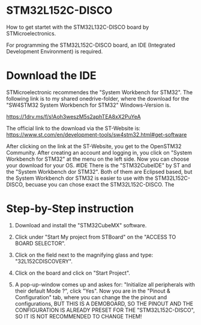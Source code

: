 # STM32L152C-DISCO
How to get startet with the STM32L132C-DISCO board by STMicroelectronics.

For programming the STM32L152C-DISCO board, an IDE (Integrated Development Environment) 
is required.
# Download the IDE
STMicroelectronic recommendes the "System Workbench for STM32".
The following link is to my shared onedrive-folder, where the download for the "SW4STM32 System Workbench for STM32" Windows-Version is.

https://1drv.ms/f/s!Aoh3weszM5s2aphTEA8xX2PuYeA

The official link to the download via the ST-Website is:
https://www.st.com/en/development-tools/sw4stm32.html#get-software

After clicking on the link at the ST-Website, you get to the OpenSTM32 Community.
After creating an account and logging in, you click on "System Workbench for STM32" at the menu on the left side.
Now you can choose your download for your OS.
#IDE
There is the "STM32CubeIDE" by ST and the "System Workbench dor STM32". Both of them are Eclipsed based, but the System Workbench dor STM32 is easier to use with the STM32L152C-DISCO, becuase you can chose exact the STM32L152C-DISCO. The 

# Step-by-Step instruction

  1. Download and install the "STM32CubeMX" software.
  
  2. Click under "Start My project from STBoard" on the "ACCESS TO BOARD SELECTOR".
  3. Click on the field next to the magnifying glass and type: "32L152CDISCOVERY".
  4. Click on the board and click on "Start Project".
  5. A pop-up-window comes up and askes for: "Initialize all peripherals with their default Mode ?", click "Yes".
    Now you are in the  "Pinout & Configuration" tab, where you can change the the pinout and configurations, BUT THIS IS A DEMOBOARD, SO THE PINOUT AND THE CONFIGURATION IS ALREADY PRESET FOR THE "STM32L152C-DISCO", SO IT IS NOT RECOMMENDED TO CHANGE THEM!
